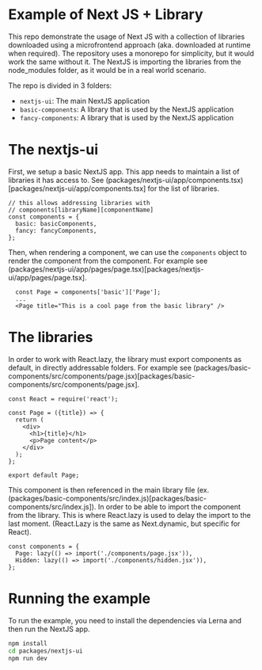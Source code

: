 # Example of Next JS + Library

This repo demonstrate the usage of Next JS with a collection of libraries downloaded using a microfrontend approach (aka. downloaded at runtime when required). The repository uses a monorepo for simplicity, but it would work the same without it. The NextJS is importing the libraries from the node_modules folder, as it would be in a real world scenario.

The repo is divided in 3 folders:

- `nextjs-ui`: The main NextJS application
- `basic-components`: A library that is used by the NextJS application
- `fancy-components`: A library that is used by the NextJS application

# The nextjs-ui

First, we setup a basic NextJS app. This app needs to maintain a list of libraries it has access to. See (packages/nextjs-ui/app/components.tsx)[packages/nextjs-ui/app/components.tsx] for the list of libraries.

```tsx
// this allows addressing libraries with
// components[libraryName][componentName]
const components = {
  basic: basicComponents,
  fancy: fancyComponents,
};
```

Then, when rendering a component, we can use the `components` object to render the component from the component. For example see (packages/nextjs-ui/app/pages/page.tsx)[packages/nextjs-ui/app/pages/page.tsx].

```tsx
  const Page = components['basic']['Page'];
  ...
  <Page title="This is a cool page from the basic library" />
```

# The libraries

In order to work with React.lazy, the library must export components as default, in directly addressable folders. For example see (packages/basic-components/src/components/page.jsx)[packages/basic-components/src/components/page.jsx].

```tsx
const React = require('react');

const Page = ({title}) => {
  return (
    <div>
      <h1>{title}</h1>
      <p>Page content</p>
    </div>
  );
};

export default Page;
```

This component is then referenced in the main library file (ex. (packages/basic-components/src/index.js)[packages/basic-components/src/index.js]). In order to be able to import the component from the library. This is where React.lazy is used to delay the import to the last moment. (React.Lazy is the same as Next.dynamic, but specific for React).

```tsx
const components = {
  Page: lazy(() => import('./components/page.jsx')),
  Hidden: lazy(() => import('./components/hidden.jsx')),
};
```

# Running the example

To run the example, you need to install the dependencies via Lerna and then run the NextJS app.

```bash
npm install
cd packages/nextjs-ui
npm run dev
```